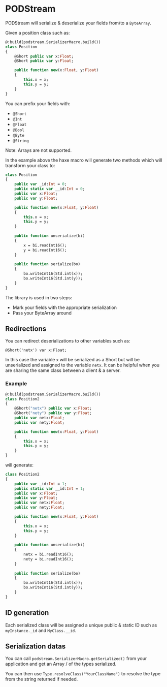 PODStream
=========

PODStream will serialize & deserialize your fields from/to a `ByteArray`.

Given a position class such as:

```Haxe
@:build(podstream.SerializerMacro.build())
class Position
{
    @Short public var x:Float;
    @Short public var y:Float;

    public function new(x:Float, y:Float)
    {
        this.x = x;
        this.y = y;
    }
}
```

You can prefix your fields with:
* `@Short`
* `@Int`
* `@Float`
* `@Bool`
* `@Byte`
* `@String`

Note: Arrays are not supported.

In the example above the haxe macro will generate two methods which will transform your class to:

```Haxe
class Position
{
    public var _id:Int = 0;
    public static var __id:Int = 0;
    public var x:Float;
    public var y:Float;

    public function new(x:Float, y:Float)
    {
        this.x = x;
        this.y = y;
    }
    
    public function unserialize(bi)
    {
        x = bi.readInt16();
        y = bi.readInt16();
    }
    
    public function serialize(bo)
    {
        bo.writeInt16(Std.int(x));
        bo.writeInt16(Std.int(y));
    }
}
```

The library is used in two steps:
* Mark your fields with the appropriate serialization
* Pass your ByteArray around

## Redirections

You can redirect deserializations to other variables such as:

`@Short('netx') var x:Float;`

In this case the variable `x` will be serialized as a Short but will be unserialized and assigned to the variable `netx`. It can be helpful when you are sharing the same class between a client & a server.

### Example

```Haxe
@:build(podstream.SerializerMacro.build())
class Position2
{
    @Short("netx") public var x:Float;
    @Short("nety") public var y:Float;
    public var netx:Float;
    public var nety:Float;

    public function new(x:Float, y:Float)
    {
        this.x = x;
        this.y = y;
    }
}
```

will generate:

```Haxe
class Position2
{
    public var _id:Int = 1;
    public static var __id:Int = 1;
    public var x:Float;
    public var y:Float;
    public var netx:Float;
    public var nety:Float;

    public function new(x:Float, y:Float)
    {
        this.x = x;
        this.y = y;
    }
    
    public function unserialize(bi)
    {
        netx = bi.readInt16();
        nety = bi.readInt16();
    }
    
    public function serialize(bo)
    {
        bo.writeInt16(Std.int(x));
        bo.writeInt16(Std.int(y));
    }
}
```

## ID generation

Each serialized class will be assigned a unique public & static ID such as `myInstance._id` and `MyClass.__id`.

## Serialization datas

You can call `podstream.SerializerMacro.getSerialized()` from your application and get an Array<String> / of the types serialized.

You can then use `Type.resolveClass("YourClassName")` to resolve the type from the string returned if needed.
